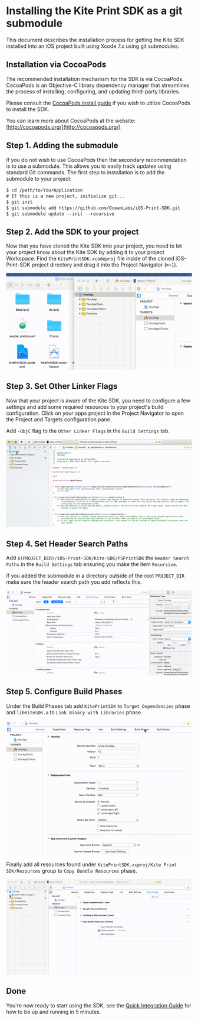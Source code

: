Installing the Kite Print SDK as a git submodule
==============

This document describes the installation process for getting the Kite SDK installed into an iOS project built using Xcode 7.x using git submodules.

Installation via CocoaPods
--------
The recommended installation mechanism for the SDK is via CocoaPods. CocoaPods is an Objective-C library dependency manager that streamlines the process of installing, configuring, and updating third-party libraries.

Please consult the [CocoaPods install guide](https://github.com/OceanLabs/iOS-Print-SDK#cocoapods) if you wish to utilize CocoaPods to install the SDK.

You can learn more about CocoaPods at the website: [http://cocoapods.org/](http://cocoapods.org/)


Step 1. Adding the submodule
-----------
If you do not wish to use CocoaPods then the secondary recommendation is to use a submodule. This allows you to easily track updates using standard Git commands. The first step to installation is to add the submodule to your project:

```
$ cd /path/to/YourApplication
# If this is a new project, initialize git...
$ git init
$ git submodule add https://github.com/OceanLabs/iOS-Print-SDK.git
$ git submodule update --init --recursive
```

Step 2. Add the SDK to your project
-----------
Now that you have cloned the Kite SDK into your project, you need to let your project know about the Kite SDK by adding it to your project Workspace. Find the `KitePrintSDK.xcodeproj` file inside of the cloned iOS-Print-SDK project directory and drag it into the Project Navigator (`⌘+1`).

![Add Project Dependency](add_dependency.gif)

Step 3. Set Other Linker Flags
-----------

Now that your project is aware of the Kite SDK, you need to configure a few settings and add some required resources to your project's build configuration. Click on your apps project in the Project Navigator to open the Project and Targets configuration pane. 

Add `-ObjC` flag to the `Other Linker Flags` in the `Build Settings` tab.

![Add Other Linker Flags](linker_flags.gif)

Step 4. Set Header Search Paths
-----------

Add `$(PROJECT_DIR)/iOS-Print-SDK/Kite-SDK/PSPrintSDK` the `Header Search Paths` in the `Build Settings` tab ensuring you make the item `Recursive`. 

If you added the submodule in a directory outside of the root `PROJECT_DIR` make sure the header search path you add reflects this.

![Add Header Search Paths](header_search_paths.gif)

Step 5. Configure Build Phases
-----------
Under the Build Phases tab add `KitePrintSDK` to `Target Dependencies` phase and `libKiteSDK.a` to `Link Binary with Libraries` phase.

![Add Header Search Paths](build_phases.gif)

Finally add all resources found under `KitePrintSDK.xcproj/Kite Print SDK/Resources` group to `Copy Bundle Resources` phase.

![Add Resources](assets.gif)

Done
-----------

You're now ready to start using the SDK, see the [Quick Integration Guide](https://github.com/OceanLabs/iOS-Print-SDK#quick-integration) for how to be up and running in 5 minutes.